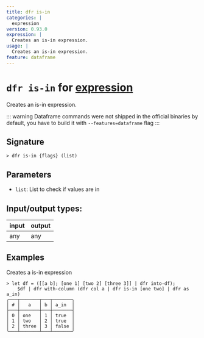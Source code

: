 ```yaml
---
title: dfr is-in
categories: |
  expression
version: 0.93.0
expression: |
  Creates an is-in expression.
usage: |
  Creates an is-in expression.
feature: dataframe
---
```

<!-- This file is automatically generated. Please edit the command in https://github.com/nushell/nushell instead. -->

# `dfr is-in` for [expression](/commands/categories/expression.md)

<div class='command-title'>Creates an is-in expression.</div>

::: warning
Dataframe commands were not shipped in the official binaries by default, you have to build it with `--features=dataframe` flag
:::

## Signature

```> dfr is-in {flags} (list)```

## Parameters

 -  `list`: List to check if values are in


## Input/output types:

| input | output |
| ----- | ------ |
| any   | any    |

## Examples

Creates a is-in expression
```nu
> let df = ([[a b]; [one 1] [two 2] [three 3]] | dfr into-df);
    $df | dfr with-column (dfr col a | dfr is-in [one two] | dfr as a_in)
╭───┬───────┬───┬───────╮
│ # │   a   │ b │ a_in  │
├───┼───────┼───┼───────┤
│ 0 │ one   │ 1 │ true  │
│ 1 │ two   │ 2 │ true  │
│ 2 │ three │ 3 │ false │
╰───┴───────┴───┴───────╯

```
